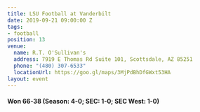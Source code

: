 ```yaml
---
title: LSU Football at Vanderbilt
date: 2019-09-21 09:00:00 Z
tags:
- football
position: 13
venue:
  name: R.T. O'Sullivan's
  address: 7919 E Thomas Rd Suite 101, Scottsdale, AZ 85251
  phone: "(480) 307-6533"
  locationUrl: https://goo.gl/maps/3MjPdBhDfGWxt53HA
layout: event
---
```


#### Won 66-38 (Season: 4-0; SEC: 1-0; SEC West: 1-0)